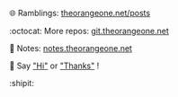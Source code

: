 :globe_with_meridians: Ramblings: [theorangeone.net/posts](https://theorangeone.net/posts/)

:octocat: More repos: [git.theorangeone.net](https://git.theorangeone.net/)

:pencil: Notes: [notes.theorangeone.net](https://notes.theorangeone.net/)

:wave: Say ["Hi"](https://theorangeone.net/contact/) or ["Thanks"](https://theorangeone.net/support/) !

:shipit:
